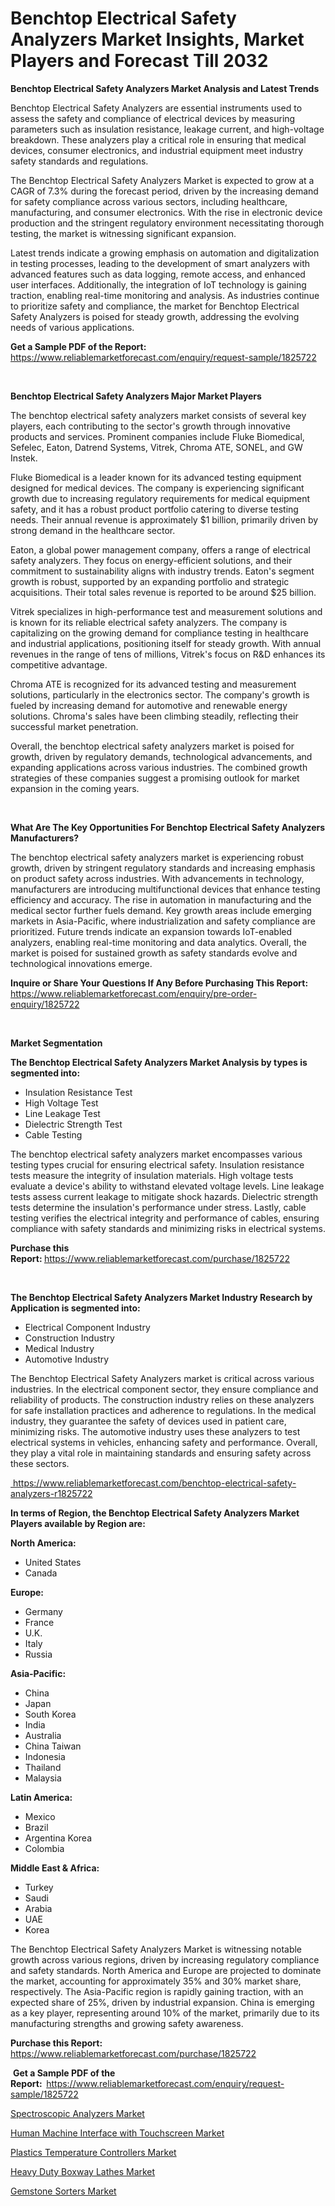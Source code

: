 <p><h1>Benchtop Electrical Safety Analyzers Market Insights, Market Players and Forecast Till 2032</h1></p><p><strong>Benchtop Electrical Safety Analyzers Market Analysis and Latest Trends</strong></p>
<p><p>Benchtop Electrical Safety Analyzers are essential instruments used to assess the safety and compliance of electrical devices by measuring parameters such as insulation resistance, leakage current, and high-voltage breakdown. These analyzers play a critical role in ensuring that medical devices, consumer electronics, and industrial equipment meet industry safety standards and regulations.</p><p>The Benchtop Electrical Safety Analyzers Market is expected to grow at a CAGR of 7.3% during the forecast period, driven by the increasing demand for safety compliance across various sectors, including healthcare, manufacturing, and consumer electronics. With the rise in electronic device production and the stringent regulatory environment necessitating thorough testing, the market is witnessing significant expansion. </p><p>Latest trends indicate a growing emphasis on automation and digitalization in testing processes, leading to the development of smart analyzers with advanced features such as data logging, remote access, and enhanced user interfaces. Additionally, the integration of IoT technology is gaining traction, enabling real-time monitoring and analysis. As industries continue to prioritize safety and compliance, the market for Benchtop Electrical Safety Analyzers is poised for steady growth, addressing the evolving needs of various applications.</p></p>
<p><strong>Get a Sample PDF of the Report:&nbsp;</strong> <a href="https://www.reliablemarketforecast.com/enquiry/request-sample/1825722?utm_campaign=3129&utm_medium=2&utm_source=Github&utm_content=ia&utm_term=12042025&utm_id=benchtop-electrical-safety-analyzers">https://www.reliablemarketforecast.com/enquiry/request-sample/1825722</a></p>
<p>&nbsp;</p>
<p><strong>Benchtop Electrical Safety Analyzers Major Market Players</strong></p>
<p><p>The benchtop electrical safety analyzers market consists of several key players, each contributing to the sector's growth through innovative products and services. Prominent companies include Fluke Biomedical, Sefelec, Eaton, Datrend Systems, Vitrek, Chroma ATE, SONEL, and GW Instek.</p><p>Fluke Biomedical is a leader known for its advanced testing equipment designed for medical devices. The company is experiencing significant growth due to increasing regulatory requirements for medical equipment safety, and it has a robust product portfolio catering to diverse testing needs. Their annual revenue is approximately $1 billion, primarily driven by strong demand in the healthcare sector.</p><p>Eaton, a global power management company, offers a range of electrical safety analyzers. They focus on energy-efficient solutions, and their commitment to sustainability aligns with industry trends. Eaton's segment growth is robust, supported by an expanding portfolio and strategic acquisitions. Their total sales revenue is reported to be around $25 billion.</p><p>Vitrek specializes in high-performance test and measurement solutions and is known for its reliable electrical safety analyzers. The company is capitalizing on the growing demand for compliance testing in healthcare and industrial applications, positioning itself for steady growth. With annual revenues in the range of tens of millions, Vitrek's focus on R&D enhances its competitive advantage.</p><p>Chroma ATE is recognized for its advanced testing and measurement solutions, particularly in the electronics sector. The company's growth is fueled by increasing demand for automotive and renewable energy solutions. Chroma's sales have been climbing steadily, reflecting their successful market penetration.</p><p>Overall, the benchtop electrical safety analyzers market is poised for growth, driven by regulatory demands, technological advancements, and expanding applications across various industries. The combined growth strategies of these companies suggest a promising outlook for market expansion in the coming years.</p></p>
<p>&nbsp;</p>
<p><strong>What Are The Key Opportunities For Benchtop Electrical Safety Analyzers Manufacturers?</strong></p>
<p><p>The benchtop electrical safety analyzers market is experiencing robust growth, driven by stringent regulatory standards and increasing emphasis on product safety across industries. With advancements in technology, manufacturers are introducing multifunctional devices that enhance testing efficiency and accuracy. The rise in automation in manufacturing and the medical sector further fuels demand. Key growth areas include emerging markets in Asia-Pacific, where industrialization and safety compliance are prioritized. Future trends indicate an expansion towards IoT-enabled analyzers, enabling real-time monitoring and data analytics. Overall, the market is poised for sustained growth as safety standards evolve and technological innovations emerge.</p></p>
<p><strong>Inquire or Share Your Questions If Any Before Purchasing This Report:</strong> <a href="https://www.reliablemarketforecast.com/enquiry/pre-order-enquiry/1825722?utm_campaign=3129&utm_medium=2&utm_source=Github&utm_content=ia&utm_term=12042025&utm_id=benchtop-electrical-safety-analyzers">https://www.reliablemarketforecast.com/enquiry/pre-order-enquiry/1825722</a></p>
<p>&nbsp;</p>
<p><strong>Market Segmentation</strong></p>
<p><strong>The Benchtop Electrical Safety Analyzers Market Analysis by types is segmented into:</strong></p>
<p><ul><li>Insulation Resistance Test</li><li>High Voltage Test</li><li>Line Leakage Test</li><li>Dielectric Strength Test</li><li>Cable Testing</li></ul></p>
<p><p>The benchtop electrical safety analyzers market encompasses various testing types crucial for ensuring electrical safety. Insulation resistance tests measure the integrity of insulation materials. High voltage tests evaluate a device's ability to withstand elevated voltage levels. Line leakage tests assess current leakage to mitigate shock hazards. Dielectric strength tests determine the insulation's performance under stress. Lastly, cable testing verifies the electrical integrity and performance of cables, ensuring compliance with safety standards and minimizing risks in electrical systems.</p></p>
<p><strong>Purchase this Report:&nbsp;</strong><a href="https://www.reliablemarketforecast.com/purchase/1825722?utm_campaign=3129&utm_medium=2&utm_source=Github&utm_content=ia&utm_term=12042025&utm_id=benchtop-electrical-safety-analyzers">https://www.reliablemarketforecast.com/purchase/1825722</a></p>
<p>&nbsp;</p>
<p><strong>The Benchtop Electrical Safety Analyzers Market Industry Research by Application is segmented into:</strong></p>
<p><ul><li>Electrical Component Industry</li><li>Construction Industry</li><li>Medical Industry</li><li>Automotive Industry</li></ul></p>
<p><p>The Benchtop Electrical Safety Analyzers market is critical across various industries. In the electrical component sector, they ensure compliance and reliability of products. The construction industry relies on these analyzers for safe installation practices and adherence to regulations. In the medical industry, they guarantee the safety of devices used in patient care, minimizing risks. The automotive industry uses these analyzers to test electrical systems in vehicles, enhancing safety and performance. Overall, they play a vital role in maintaining standards and ensuring safety across these sectors.</p></p>
<p><a href="https://www.reliablemarketforecast.com/benchtop-electrical-safety-analyzers-r1825722?utm_campaign=3129&utm_medium=2&utm_source=Github&utm_content=ia&utm_term=12042025&utm_id=benchtop-electrical-safety-analyzers">&nbsp;https://www.reliablemarketforecast.com/benchtop-electrical-safety-analyzers-r1825722</a></p>
<p><strong>In terms of Region, the Benchtop Electrical Safety Analyzers Market Players available by Region are:</strong></p>
<p>
    <p> <strong> North America: </strong>
        <ul>
            <li>United States</li>
            <li>Canada</li>
        </ul>
        </p> 
    <p> <strong> Europe: </strong>
        <ul>
            <li>Germany</li>
            <li>France</li>
            <li>U.K.</li>
            <li>Italy</li>
            <li>Russia</li>
        </ul>
        </p> 
    <p> <strong> Asia-Pacific: </strong>
        <ul>
            <li>China</li>
            <li>Japan</li>
            <li>South Korea</li>
            <li>India</li>
            <li>Australia</li>
            <li>China Taiwan</li>
            <li>Indonesia</li>
            <li>Thailand</li>
            <li>Malaysia</li>
        </ul>
        </p> 
    <p> <strong> Latin America: </strong>
        <ul>
            <li>Mexico</li>
            <li>Brazil</li>
            <li>Argentina Korea</li>
            <li>Colombia</li>
        </ul>
        </p> 
    <p> <strong> Middle East & Africa: </strong>
        <ul>
            <li>Turkey</li>
            <li>Saudi</li>
            <li>Arabia</li>
            <li>UAE</li>
            <li>Korea</li>
        </ul>
    </p>
    </p>
<p><p>The Benchtop Electrical Safety Analyzers Market is witnessing notable growth across various regions, driven by increasing regulatory compliance and safety standards. North America and Europe are projected to dominate the market, accounting for approximately 35% and 30% market share, respectively. The Asia-Pacific region is rapidly gaining traction, with an expected share of 25%, driven by industrial expansion. China is emerging as a key player, representing around 10% of the market, primarily due to its manufacturing strengths and growing safety awareness.</p></p>
<p><strong>Purchase this Report: </strong><a href="https://www.reliablemarketforecast.com/purchase/1825722?utm_campaign=3129&utm_medium=2&utm_source=Github&utm_content=ia&utm_term=12042025&utm_id=benchtop-electrical-safety-analyzers">https://www.reliablemarketforecast.com/purchase/1825722</a></p>
<p>&nbsp;<strong>Get a Sample PDF of the Report:&nbsp;&nbsp;</strong><a href="https://www.reliablemarketforecast.com/enquiry/request-sample/1825722?utm_campaign=3129&utm_medium=2&utm_source=Github&utm_content=ia&utm_term=12042025&utm_id=benchtop-electrical-safety-analyzers">https://www.reliablemarketforecast.com/enquiry/request-sample/1825722</a></p>
<p><strong></strong></p>
<p><p><a href="https://github.com/AngelaWalsh696/Market-Research-Report-List-2/blob/main/spectroscopic-analyzers-market.md?utm_campaign=3129&utm_medium=2&utm_source=Github&utm_content=ia&utm_term=12042025&utm_id=benchtop-electrical-safety-analyzers">Spectroscopic Analyzers Market</a></p><p><a href="https://github.com/elitasvimal/Market-Research-Report-List-1/blob/main/human-machine-interface-with-touchscreen-market.md?utm_campaign=3129&utm_medium=2&utm_source=Github&utm_content=ia&utm_term=12042025&utm_id=benchtop-electrical-safety-analyzers">Human Machine Interface with Touchscreen Market</a></p><p><a href="https://github.com/cheryjhonson/Market-Research-Report-List-1/blob/main/plastics-temperature-controllers-market.md?utm_campaign=3129&utm_medium=2&utm_source=Github&utm_content=ia&utm_term=12042025&utm_id=benchtop-electrical-safety-analyzers">Plastics Temperature Controllers Market</a></p><p><a href="https://github.com/pelahotayabe/Market-Research-Report-List-1/blob/main/heavy-duty-boxway-lathes-market.md?utm_campaign=3129&utm_medium=2&utm_source=Github&utm_content=ia&utm_term=12042025&utm_id=benchtop-electrical-safety-analyzers">Heavy Duty Boxway Lathes Market</a></p><p><a href="https://github.com/raeezkenedz/Market-Research-Report-List-1/blob/main/gemstone-sorters-market.md?utm_campaign=3129&utm_medium=2&utm_source=Github&utm_content=ia&utm_term=12042025&utm_id=benchtop-electrical-safety-analyzers">Gemstone Sorters Market</a></p></p>